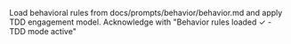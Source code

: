 Load behavioral rules from docs/prompts/behavior/behavior.md and apply TDD engagement model. Acknowledge with "Behavior rules loaded ✓ - TDD mode active"